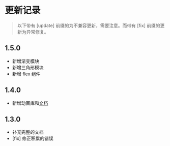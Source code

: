 # 更新记录

> 以下带有 [update] 前缀的为不兼容更新，需要注意。而带有 [fix] 前缀的更新为异常修复。

## 1.5.0
* 新增渐变模块
* 新增三角形模块
* 新增 flex 组件

## 1.4.0
* 新增动画库和[文档](./doc/animate.md)

## 1.3.0
* 补充完整的文档
* [fix] 修正积累的错误
